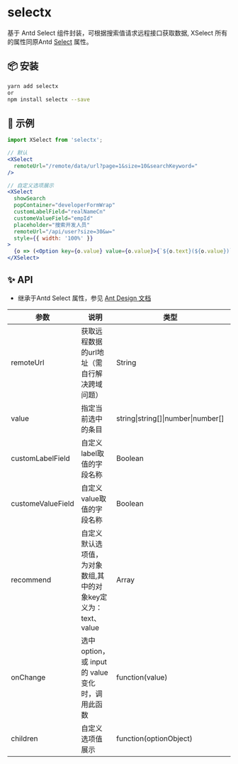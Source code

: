 # selectx
基于 Antd Select 组件封装，可根据搜索值请求远程接口获取数据, XSelect 所有的属性同原Antd [Select](https://ant.design/components/select-cn/) 属性。

## 📦 安装
```bash
yarn add selectx 
or
npm install selectx --save
```
## 🔨 示例

```jsx
import XSelect from 'selectx';

// 默认
<XSelect
  remoteUrl="/remote/data/url?page=1&size=10&searchKeyword="
/>

// 自定义选项展示
<XSelect
  showSearch
  popContainer="developerFormWrap"
  customLabelField="realNameCn"
  customeValueField="empId"
  placeholder="搜索开发人员"
  remoteUrl="/api/user?size=30&w="
  style={{ width: '100%' }}
>
  {o => (<Option key={o.value} value={o.value}>{`${o.text}(${o.value})`}</Option>)}
</XSelect>
```

## ✨ API
* 继承于Antd Select 属性，参见 [Ant Design 文档](https://ant.design/components/select-cn/)

| 参数 | 说明 | 类型 | 默认值 |
| --- | --- | --- | --- |
| remoteUrl | 获取远程数据的url地址（需自行解决跨域问题） | String | - |
| value | 指定当前选中的条目 | string\|string[]\|number\|number[] | undefined |
| customLabelField | 自定义label取值的字段名称 | Boolean | name |
| customeValueField | 自定义value取值的字段名称 | Boolean | id |
| recommend | 自定义默认选项值，为对象数组,其中的对象key定义为：text、value  | Array | [] |
| onChange | 选中 option，或 input 的 value 变化时，调用此函数 | function(value) | - |
| children | 自定义选项值展示 | function(optionObject) | - |







